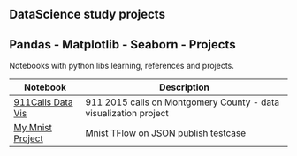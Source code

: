 ## DataScience study projects

<h2>Pandas - Matplotlib - Seaborn - Projects</h2>
<p>Notebooks with python libs learning, references and projects.</p>
<table>
<thead>
<tr>
<th>Notebook</th>
<th>Description</th>
</tr>
</thead>
<tbody>
<tr>
<td><a href="https://github.com/OckerGui/DataScience/blob/master/DataVis/911CallsDataProject.ipynb" rel="nofollow">911Calls Data Vis</a></td>
<td>911 2015 calls on Montgomery County - data visualization project</td>
</tr>
<tr>
<td><a href="https://ockergui.github.io/DataScience/DataVis/mnist.html">My Mnist Project</a></td>
<td>Mnist TFlow on JSON publish testcase</td>
</tr>
</tbody>
</table>
